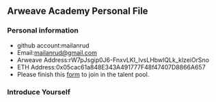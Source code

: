 ## Arweave Academy Personal File

### Personal information

- github account:mailanrud
- Email:mailanrud@gmail.com
- Arweave Address:rW7pJsgip0J6-FnxvLKI_IvsLHbwIQLk_klzeiOrSno
- ETH Address:0x05cac61a848E343A491777F48f47407D8866A657
- Please finish this [form](https://docs.google.com/forms/d/e/1FAIpQLSfWA5fIIcBgmRppm3jNz5vmf9Mai_QMVil-2pO4r7YKn_Zhtw/viewform?usp=sf_link) to join in the talent pool.

### Introduce Yourself
		

